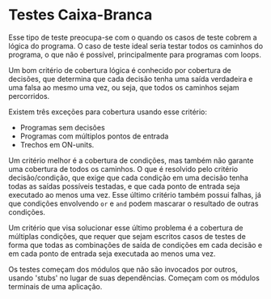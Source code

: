 # Testes Caixa-Branca

Esse tipo de teste preocupa-se com o quando os casos de teste cobrem a lógica do programa. O caso de teste ideal seria testar todos os caminhos do programa, o que não é possível, principalmente para programas com loops.

Um bom critério de cobertura lógica é conhecido por cobertura de decisões, que determina que cada decisão tenha uma saída verdadeira e uma falsa ao mesmo uma vez, ou seja, que todos os caminhos sejam percorridos.

Existem três exceções para cobertura usando esse critério:

- Programas sem decisões
- Programas com múltiplos pontos de entrada
- Trechos em ON-units.

Um critério melhor é a cobertura de condições, mas também não garante uma cobertura de todos os caminhos. O que é resolvido pelo critério decisão/condição, que exige que cada condição em uma decisão tenha todas as saídas possíveis testadas, e que cada ponto de entrada seja executado ao menos uma vez. Esse último critério também possui falhas, já que condições envolvendo `or` e `and` podem mascarar o resultado de outras condições.

Um critério que visa solucionar esse último problema é a cobertura de múltiplas condições, que requer que sejam escritos casos de testes de forma que todas as combinações de saída de condições em cada decisão e em cada ponto de entrada seja executada ao menos uma vez.

Os testes começam dos módulos que não são invocados por outros, usando 'stubs' no lugar de suas dependências. Começam com os módulos terminais de uma aplicação.
